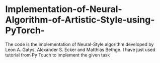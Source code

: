# Implementation-of-Neural-Algorithm-of-Artistic-Style-using-PyTorch-
The code is the implementation of Neural-Style algorithm developed by Leon A. Gatys, Alexander S. Ecker and Matthias Bethge. I have just used tutorial from Py Touch to implement the given task
